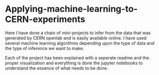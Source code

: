 # Applying-machine-learning-to-CERN-experiments

Here I have done a chain of mini-projects to infer from the data that was generated by CERN openlab and is easily available online. I have used several machine learning algorithms depending upon the type of data and the type of inference we want to make.

Each of the project has been explained with a seperate readme and the proper visualization and everything is done the jupyter notebooks to understand the essence of what needs to be done. 
